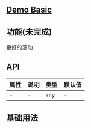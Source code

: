 ## [Demo Basic](https://wya-team.github.io/wya-rc/dist/web/better-scroll/Basic.html)

## 功能(未完成)
更好的滚动

## API
属性 | 说明 | 类型 | 默认值
---|---|---|---
- | - | `any` | -

## 基础用法

```jsx

```